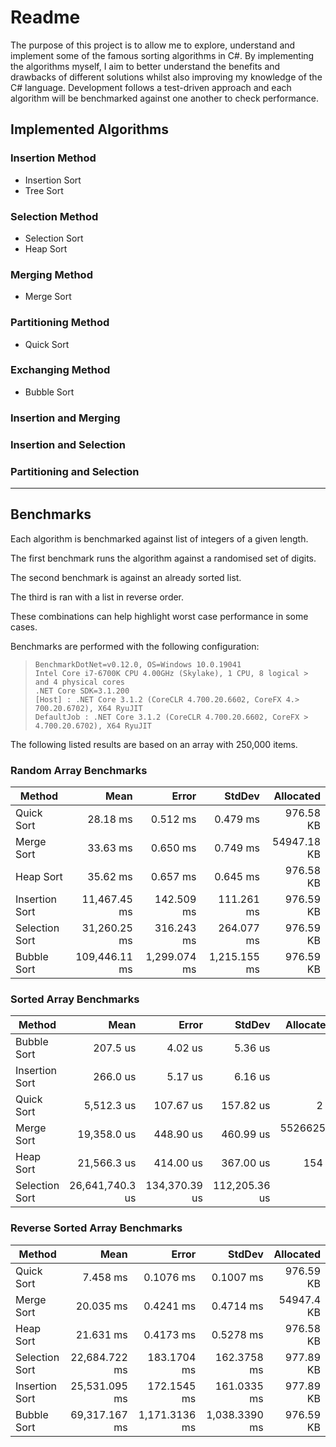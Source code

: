 # Readme

The purpose of this project is to allow me to explore, understand and implement
some of the famous sorting algorithms in C#. By implementing the algorithms
myself, I aim to better understand the benefits and drawbacks of different
solutions whilst also improving my knowledge of the C# language. Development
follows a test-driven approach and each algorithm will be benchmarked against
one another to check performance.

## Implemented Algorithms

### Insertion Method

- Insertion Sort
- Tree Sort

### Selection Method

- Selection Sort
- Heap Sort

### Merging Method

- Merge Sort

### Partitioning Method

- Quick Sort

### Exchanging Method

- Bubble Sort

### Insertion and Merging

### Insertion and Selection

### Partitioning and Selection

---

## Benchmarks

Each algorithm is benchmarked against list of integers of a given length.

The first benchmark runs the algorithm against a randomised set of digits.

The second benchmark is against an already sorted list.

The third is ran with a list in reverse order.

These combinations can help highlight worst case performance in some cases.

Benchmarks are performed with the following configuration:

> `BenchmarkDotNet=v0.12.0, OS=Windows 10.0.19041`  
> `Intel Core i7-6700K CPU 4.00GHz (Skylake), 1 CPU, 8 logical > and 4 physical cores`  
> `.NET Core SDK=3.1.200`  
> `[Host] : .NET Core 3.1.2 (CoreCLR 4.700.20.6602, CoreFX 4.> 700.20.6702), X64 RyuJIT`  
> `DefaultJob : .NET Core 3.1.2 (CoreCLR 4.700.20.6602, CoreFX > 4.700.20.6702), X64 RyuJIT`  

The following listed results are based on an array with 250,000 items.

### Random Array Benchmarks

|         Method |          Mean |        Error |       StdDev |   Allocated |
|--------------- |--------------:|-------------:|-------------:|------------:|
|     Quick Sort |      28.18 ms |     0.512 ms |     0.479 ms |   976.58 KB |
|     Merge Sort |      33.63 ms |     0.650 ms |     0.749 ms | 54947.18 KB |
|      Heap Sort |      35.62 ms |     0.657 ms |     0.645 ms |   976.58 KB |
| Insertion Sort |  11,467.45 ms |   142.509 ms |   111.261 ms |   976.59 KB |
| Selection Sort |  31,260.25 ms |   316.243 ms |   264.077 ms |   976.59 KB |
|    Bubble Sort | 109,446.11 ms | 1,299.074 ms | 1,215.155 ms |   976.59 KB |

### Sorted Array Benchmarks

|         Method |            Mean |         Error |        StdDev |  Allocated |
|--------------- |----------------:|--------------:|--------------:|-----------:|
|    Bubble Sort |        207.5 us |       4.02 us |       5.36 us |          - |
| Insertion Sort |        266.0 us |       5.17 us |       6.16 us |          - |
|     Quick Sort |      5,512.3 us |     107.67 us |     157.82 us |        2 B |
|     Merge Sort |     19,358.0 us |     448.90 us |     460.99 us | 55266252 B |
|      Heap Sort |     21,566.3 us |     414.00 us |     367.00 us |      154 B |
| Selection Sort | 26,641,740.3 us | 134,370.39 us | 112,205.36 us |          - |

### Reverse Sorted Array Benchmarks

|         Method |          Mean |         Error |        StdDev |  Allocated |
|--------------- |--------------:|--------------:|--------------:|-----------:|
|     Quick Sort |      7.458 ms |     0.1076 ms |     0.1007 ms |  976.59 KB |
|     Merge Sort |     20.035 ms |     0.4241 ms |     0.4714 ms | 54947.4 KB |
|      Heap Sort |     21.631 ms |     0.4173 ms |     0.5278 ms |  976.58 KB |
| Selection Sort | 22,684.722 ms |   183.1704 ms |   162.3758 ms |  977.89 KB |
| Insertion Sort | 25,531.095 ms |   172.1545 ms |   161.0335 ms |  977.89 KB |
|    Bubble Sort | 69,317.167 ms | 1,171.3136 ms | 1,038.3390 ms |  976.59 KB |
